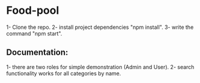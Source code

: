 # Food-pool

1- Clone the repo.
2- install project dependencies "npm install".
3- write the command "npm start".


## Documentation:

1- there are two roles for simple demonstration (Admin and User).
2- search functionality works for all categories by name.